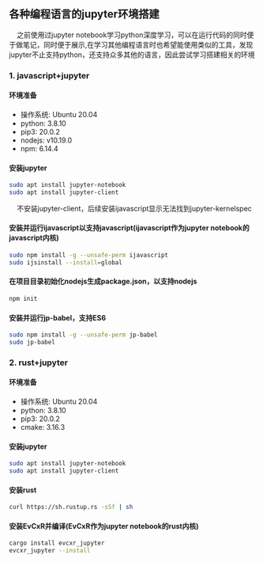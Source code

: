 ## 各种编程语言的jupyter环境搭建

&nbsp;&nbsp;&nbsp;&nbsp;之前使用过jupyter notebook学习python深度学习，可以在运行代码的同时便于做笔记，同时便于展示,在学习其他编程语言时也希望能使用类似的工具，发现jupyter不止支持python，还支持众多其他的语言，因此尝试学习搭建相关的环境

### 1. javascript+jupyter
#### 环境准备

- 操作系统: Ubuntu 20.04
- python: 3.8.10
- pip3: 20.0.2
- nodejs: v10.19.0
- npm: 6.14.4

#### 安装jupyter

```bash
sudo apt install jupyter-notebook
sudo apt install jupyter-client
```

&nbsp;&nbsp;&nbsp;&nbsp;不安装jupyter-client，后续安装ijavascript显示无法找到jupyter-kernelspec

#### 安装并运行ijavascript以支持javascript(ijavascript作为jupyter notebook的javascript内核)

```bash
sudo npm install -g --unsafe-perm ijavascript
sudo ijsinstall --install=global
```

#### 在项目目录初始化nodejs生成package.json，以支持nodejs

```bash
npm init
```

#### 安装并运行jp-babel，支持ES6

```bash
sudo npm install -g --unsafe-perm jp-babel
sudo jp-babel
```

### 2. rust+jupyter

#### 环境准备

- 操作系统: Ubuntu 20.04
- python: 3.8.10
- pip3: 20.0.2
- cmake: 3.16.3

#### 安装jupyter

```bash
sudo apt install jupyter-notebook
sudo apt install jupyter-client
```

#### 安装rust
```bash
curl https://sh.rustup.rs -sSf | sh
```
#### 安装EvCxR并编译(EvCxR作为jupyter notebook的rust内核)
```bash
cargo install evcxr_jupyter
evcxr_jupyter --install
```


